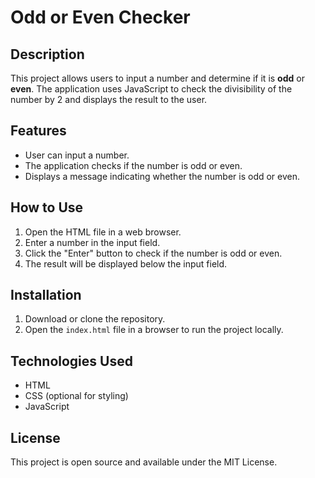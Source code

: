 # Odd or Even Checker

## Description
This project allows users to input a number and determine if it is **odd** or **even**. The application uses JavaScript to check the divisibility of the number by 2 and displays the result to the user.

## Features
- User can input a number.
- The application checks if the number is odd or even.
- Displays a message indicating whether the number is odd or even.

## How to Use
1. Open the HTML file in a web browser.
2. Enter a number in the input field.
3. Click the "Enter" button to check if the number is odd or even.
4. The result will be displayed below the input field.

## Installation
1. Download or clone the repository.
2. Open the `index.html` file in a browser to run the project locally.

## Technologies Used
- HTML
- CSS (optional for styling)
- JavaScript

## License
This project is open source and available under the MIT License.
